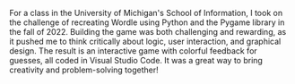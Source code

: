 For a class in the University of Michigan's School of Information, I took on the challenge of recreating Wordle using Python and the Pygame library in the fall of 2022. Building the game was both challenging and rewarding, as it pushed me to think critically about logic, user interaction, and graphical design. The result is an interactive game with colorful feedback for guesses, all coded in Visual Studio Code. It was a great way to bring creativity and problem-solving together! 
